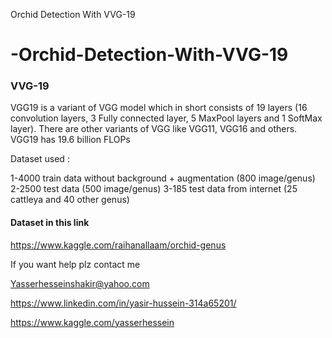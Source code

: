  Orchid Detection With VVG-19
# -Orchid-Detection-With-VVG-19




### VVG-19
VGG19 is a variant of VGG model which in short consists of 19 layers (16 convolution layers, 3 Fully connected layer, 5 MaxPool layers and 1 SoftMax layer). There are other variants of VGG like VGG11, VGG16 and others. VGG19 has 19.6 billion FLOPs


Dataset used :

1-4000 train data without background + augmentation (800 image/genus)
2-2500 test data (500 image/genus)
3-185 test data from internet (25 cattleya and 40 other genus)



#### Dataset in this link

https://www.kaggle.com/raihanallaam/orchid-genus




If you want help plz contact me

Yasserhesseinshakir@yahoo.com

https://www.linkedin.com/in/yasir-hussein-314a65201/

https://www.kaggle.com/yasserhessein
